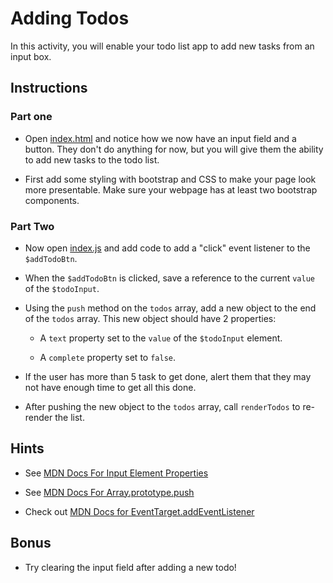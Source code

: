 # Adding Todos

In this activity, you will enable your todo list app to add new tasks from an input box.

## Instructions

### Part one

* Open [index.html](Unsolved/index.html) and notice how we now have an input field and a button. They don't do anything for now, but you will give them the ability to add new tasks to the todo list.

* First add some styling with bootstrap and CSS to make your page look more presentable. Make sure your webpage has at least two bootstrap components.

### Part Two

* Now open [index.js](Unsolved/index.js) and add code to add a "click" event listener to the `$addTodoBtn`.

* When the `$addTodoBtn` is clicked, save a reference to the current `value` of the `$todoInput`. 

* Using the `push` method on the `todos` array, add a new object to the end of the `todos` array. This new object should have 2 properties:

  * A `text` property set to the `value` of the `$todoInput` element.

  * A `complete` property set to `false`.

* If the user has more than 5 task to get done, alert them that they may not have enough time to get all this done.

* After pushing the new object to the `todos` array, call `renderTodos` to re-render the list.

## Hints

* See [MDN Docs For Input Element Properties](https://developer.mozilla.org/en-US/docs/Web/API/HTMLInputElement)

* See [MDN Docs For Array.prototype.push](https://developer.mozilla.org/en-US/docs/Web/JavaScript/Reference/Global_Objects/Array/push)

* Check out [MDN Docs for EventTarget.addEventListener](https://developer.mozilla.org/en-US/docs/Web/API/EventTarget/addEventListener)

## Bonus

* Try clearing the input field after adding a new todo!
